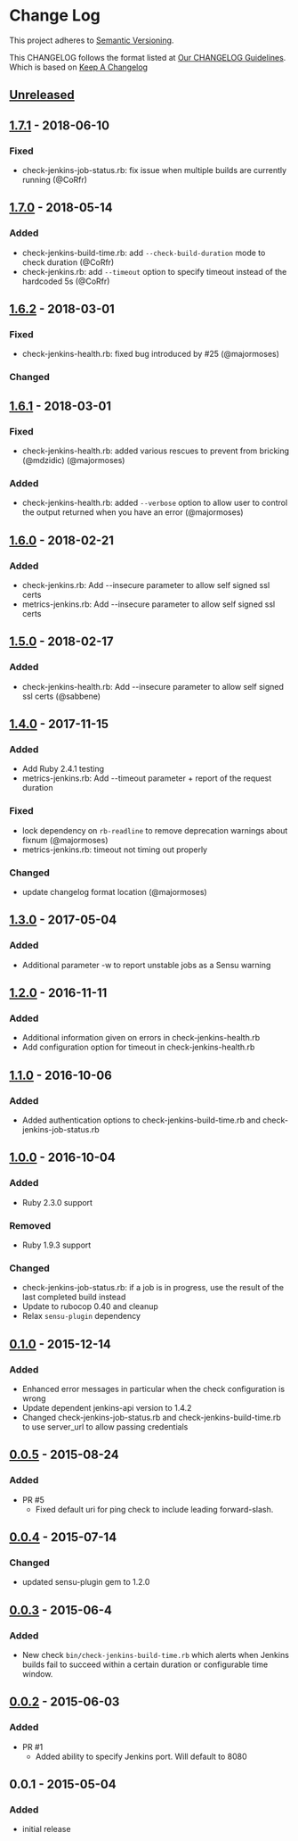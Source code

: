 # Change Log
This project adheres to [Semantic Versioning](http://semver.org/).

This CHANGELOG follows the format listed at [Our CHANGELOG Guidelines](https://github.com/sensu-plugins/community/blob/master/HOW_WE_CHANGELOG.md).
Which is based on [Keep A Changelog](http://keepachangelog.com/)

## [Unreleased]

## [1.7.1] - 2018-06-10
### Fixed
- check-jenkins-job-status.rb: fix issue when multiple builds are currently running (@CoRfr)

## [1.7.0] - 2018-05-14
### Added
- check-jenkins-build-time.rb: add `--check-build-duration` mode to check duration (@CoRfr)
- check-jenkins.rb: add `--timeout` option to specify timeout instead of the hardcoded 5s (@CoRfr)

## [1.6.2] - 2018-03-01
### Fixed
- check-jenkins-health.rb: fixed bug introduced by #25 (@majormoses)

### Changed

## [1.6.1] - 2018-03-01
### Fixed
- check-jenkins-health.rb: added various rescues to prevent from bricking (@mdzidic) (@majormoses)

### Added
- check-jenkins-health.rb: added `--verbose` option to allow user to control the output returned when you have an error (@majormoses)

## [1.6.0] - 2018-02-21
### Added
- check-jenkins.rb: Add --insecure parameter to allow self signed ssl certs
- metrics-jenkins.rb: Add --insecure parameter to allow self signed ssl certs

## [1.5.0] - 2018-02-17
### Added
- check-jenkins-health.rb: Add --insecure parameter to allow self signed ssl certs (@sabbene)

## [1.4.0] - 2017-11-15
### Added
- Add Ruby 2.4.1 testing
- metrics-jenkins.rb: Add --timeout parameter + report of the request duration

### Fixed
- lock dependency on `rb-readline` to remove deprecation warnings about fixnum (@majormoses)
- metrics-jenkins.rb: timeout not timing out properly

### Changed
- update changelog format location (@majormoses)

## [1.3.0] - 2017-05-04
### Added
- Additional parameter -w to report unstable jobs as a Sensu warning

## [1.2.0] - 2016-11-11
### Added
- Additional information given on errors in check-jenkins-health.rb
- Add configuration option for timeout in check-jenkins-health.rb

## [1.1.0] - 2016-10-06
### Added
- Added authentication options to check-jenkins-build-time.rb and check-jenkins-job-status.rb

## [1.0.0] - 2016-10-04
### Added
- Ruby 2.3.0 support

### Removed
- Ruby 1.9.3 support

### Changed
- check-jenkins-job-status.rb: if a job is in progress, use the result of the last completed build instead
- Update to rubocop 0.40 and cleanup
- Relax `sensu-plugin` dependency

## [0.1.0] - 2015-12-14
### Added
- Enhanced error messages in particular when the check configuration is wrong
- Update dependent jenkins-api version to 1.4.2
- Changed check-jenkins-job-status.rb and check-jenkins-build-time.rb to use server_url to allow
  passing credentials

## [0.0.5] - 2015-08-24
### Added
- PR #5
    - Fixed default uri for ping check to include leading forward-slash.

## [0.0.4] - 2015-07-14
### Changed
- updated sensu-plugin gem to 1.2.0

## [0.0.3] - 2015-06-4
### Added
- New check `bin/check-jenkins-build-time.rb` which alerts when Jenkins builds
  fail to succeed within a certain duration or configurable time window.

## [0.0.2] - 2015-06-03
### Added
- PR #1
    - Added ability to specify Jenkins port.  Will default to 8080

## 0.0.1 - 2015-05-04
### Added
- initial release

[Unreleased]: https://github.com/sensu-plugins/sensu-plugins-jenkins/compare/1.7.1...HEAD
[1.7.1]: https://github.com/sensu-plugins/sensu-plugins-jenkins/compare/1.7.0...1.7.1
[1.7.0]: https://github.com/sensu-plugins/sensu-plugins-jenkins/compare/1.6.2...1.7.0
[1.6.2]: https://github.com/sensu-plugins/sensu-plugins-jenkins/compare/1.6.1...1.6.2
[1.6.1]: https://github.com/sensu-plugins/sensu-plugins-jenkins/compare/1.6.0...1.6.1
[1.6.0]: https://github.com/sensu-plugins/sensu-plugins-jenkins/compare/1.5.0...1.6.0
[1.5.0]: https://github.com/sensu-plugins/sensu-plugins-jenkins/compare/1.4.0...1.5.0
[1.4.0]: https://github.com/sensu-plugins/sensu-plugins-jenkins/compare/1.3.0...1.4.0
[1.3.0]: https://github.com/sensu-plugins/sensu-plugins-jenkins/compare/1.2.0...1.3.0
[1.2.0]: https://github.com/sensu-plugins/sensu-plugins-jenkins/compare/1.1.0...1.2.0
[1.1.0]: https://github.com/sensu-plugins/sensu-plugins-jenkins/compare/1.0.0...1.1.0
[1.0.0]: https://github.com/sensu-plugins/sensu-plugins-jenkins/compare/0.1.0...1.0.0
[0.1.0]: https://github.com/sensu-plugins/sensu-plugins-jenkins/compare/0.0.5...0.1.0
[0.0.5]: https://github.com/sensu-plugins/sensu-plugins-jenkins/compare/0.0.4...0.0.5
[0.0.4]: https://github.com/sensu-plugins/sensu-plugins-jenkins/compare/0.0.3...0.0.4
[0.0.3]: https://github.com/sensu-plugins/sensu-plugins-jenkins/compare/0.0.2...0.0.3
[0.0.2]: https://github.com/sensu-plugins/sensu-plugins-jenkins/compare/0.0.1...0.0.2
